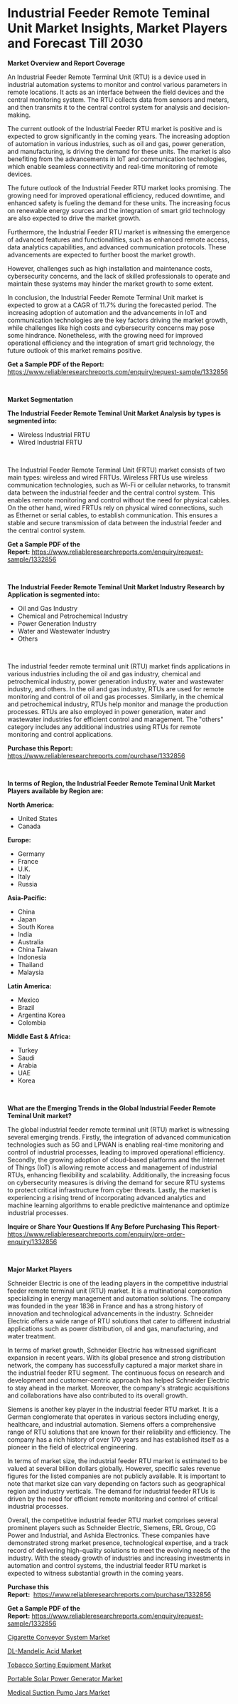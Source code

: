 <p><h1>Industrial Feeder Remote Teminal Unit Market Insights, Market Players and Forecast Till 2030</h1></p><p><strong>Market Overview and Report Coverage</strong></p>
<p><p>An Industrial Feeder Remote Terminal Unit (RTU) is a device used in industrial automation systems to monitor and control various parameters in remote locations. It acts as an interface between the field devices and the central monitoring system. The RTU collects data from sensors and meters, and then transmits it to the central control system for analysis and decision-making.</p><p>The current outlook of the Industrial Feeder RTU market is positive and is expected to grow significantly in the coming years. The increasing adoption of automation in various industries, such as oil and gas, power generation, and manufacturing, is driving the demand for these units. The market is also benefiting from the advancements in IoT and communication technologies, which enable seamless connectivity and real-time monitoring of remote devices.</p><p>The future outlook of the Industrial Feeder RTU market looks promising. The growing need for improved operational efficiency, reduced downtime, and enhanced safety is fueling the demand for these units. The increasing focus on renewable energy sources and the integration of smart grid technology are also expected to drive the market growth.</p><p>Furthermore, the Industrial Feeder RTU market is witnessing the emergence of advanced features and functionalities, such as enhanced remote access, data analytics capabilities, and advanced communication protocols. These advancements are expected to further boost the market growth.</p><p>However, challenges such as high installation and maintenance costs, cybersecurity concerns, and the lack of skilled professionals to operate and maintain these systems may hinder the market growth to some extent.</p><p>In conclusion, the Industrial Feeder Remote Terminal Unit market is expected to grow at a CAGR of 11.7% during the forecasted period. The increasing adoption of automation and the advancements in IoT and communication technologies are the key factors driving the market growth, while challenges like high costs and cybersecurity concerns may pose some hindrance. Nonetheless, with the growing need for improved operational efficiency and the integration of smart grid technology, the future outlook of this market remains positive.</p></p>
<p><strong>Get a Sample PDF of the Report:</strong> <a href="https://www.reliableresearchreports.com/enquiry/request-sample/1332856">https://www.reliableresearchreports.com/enquiry/request-sample/1332856</a></p>
<p>&nbsp;</p>
<p><strong>Market Segmentation</strong></p>
<p><strong>The Industrial Feeder Remote Teminal Unit Market Analysis by types is segmented into:</strong></p>
<p><ul><li>Wireless Industrial FRTU</li><li>Wired Industrial FRTU</li></ul></p>
<p>&nbsp;</p>
<p><p>The Industrial Feeder Remote Terminal Unit (FRTU) market consists of two main types: wireless and wired FRTUs. Wireless FRTUs use wireless communication technologies, such as Wi-Fi or cellular networks, to transmit data between the industrial feeder and the central control system. This enables remote monitoring and control without the need for physical cables. On the other hand, wired FRTUs rely on physical wired connections, such as Ethernet or serial cables, to establish communication. This ensures a stable and secure transmission of data between the industrial feeder and the central control system.</p></p>
<p><strong>Get a Sample PDF of the Report:</strong>&nbsp;<a href="https://www.reliableresearchreports.com/enquiry/request-sample/1332856">https://www.reliableresearchreports.com/enquiry/request-sample/1332856</a></p>
<p>&nbsp;</p>
<p><strong>The Industrial Feeder Remote Teminal Unit Market Industry Research by Application is segmented into:</strong></p>
<p><ul><li>Oil and Gas Industry</li><li>Chemical and Petrochemical Industry</li><li>Power Generation Industry</li><li>Water and Wastewater Industry</li><li>Others</li></ul></p>
<p>&nbsp;</p>
<p><p>The industrial feeder remote terminal unit (RTU) market finds applications in various industries including the oil and gas industry, chemical and petrochemical industry, power generation industry, water and wastewater industry, and others. In the oil and gas industry, RTUs are used for remote monitoring and control of oil and gas processes. Similarly, in the chemical and petrochemical industry, RTUs help monitor and manage the production processes. RTUs are also employed in power generation, water and wastewater industries for efficient control and management. The "others" category includes any additional industries using RTUs for remote monitoring and control applications.</p></p>
<p><strong>Purchase this Report:</strong>&nbsp; <a href="https://www.reliableresearchreports.com/purchase/1332856">https://www.reliableresearchreports.com/purchase/1332856</a></p>
<p>&nbsp;</p>
<p><strong>In terms of Region, the Industrial Feeder Remote Teminal Unit Market Players available by Region are:</strong></p>
<p>
    <p> <strong> North America: </strong>
        <ul>
            <li>United States</li>
            <li>Canada</li>
        </ul>
        </p> 
    <p> <strong> Europe: </strong>
        <ul>
            <li>Germany</li>
            <li>France</li>
            <li>U.K.</li>
            <li>Italy</li>
            <li>Russia</li>
        </ul>
        </p> 
    <p> <strong> Asia-Pacific: </strong>
        <ul>
            <li>China</li>
            <li>Japan</li>
            <li>South Korea</li>
            <li>India</li>
            <li>Australia</li>
            <li>China Taiwan</li>
            <li>Indonesia</li>
            <li>Thailand</li>
            <li>Malaysia</li>
        </ul>
        </p> 
    <p> <strong> Latin America: </strong>
        <ul>
            <li>Mexico</li>
            <li>Brazil</li>
            <li>Argentina Korea</li>
            <li>Colombia</li>
        </ul>
        </p> 
    <p> <strong> Middle East & Africa: </strong>
        <ul>
            <li>Turkey</li>
            <li>Saudi</li>
            <li>Arabia</li>
            <li>UAE</li>
            <li>Korea</li>
        </ul>
    </p>
    </p>
<p>&nbsp;</p>
<p><strong>What are the Emerging Trends in the Global Industrial Feeder Remote Teminal Unit market?</strong></p>
<p><p>The global industrial feeder remote terminal unit (RTU) market is witnessing several emerging trends. Firstly, the integration of advanced communication technologies such as 5G and LPWAN is enabling real-time monitoring and control of industrial processes, leading to improved operational efficiency. Secondly, the growing adoption of cloud-based platforms and the Internet of Things (IoT) is allowing remote access and management of industrial RTUs, enhancing flexibility and scalability. Additionally, the increasing focus on cybersecurity measures is driving the demand for secure RTU systems to protect critical infrastructure from cyber threats. Lastly, the market is experiencing a rising trend of incorporating advanced analytics and machine learning algorithms to enable predictive maintenance and optimize industrial processes.</p></p>
<p><strong>Inquire or Share Your Questions If Any Before Purchasing This Report</strong>- <a href="https://www.reliableresearchreports.com/enquiry/pre-order-enquiry/1332856">https://www.reliableresearchreports.com/enquiry/pre-order-enquiry/1332856</a></p>
<p>&nbsp;</p>
<p><strong>Major Market Players</strong></p>
<p><p>Schneider Electric is one of the leading players in the competitive industrial feeder remote terminal unit (RTU) market. It is a multinational corporation specializing in energy management and automation solutions. The company was founded in the year 1836 in France and has a strong history of innovation and technological advancements in the industry. Schneider Electric offers a wide range of RTU solutions that cater to different industrial applications such as power distribution, oil and gas, manufacturing, and water treatment.</p><p>In terms of market growth, Schneider Electric has witnessed significant expansion in recent years. With its global presence and strong distribution network, the company has successfully captured a major market share in the industrial feeder RTU segment. The continuous focus on research and development and customer-centric approach has helped Schneider Electric to stay ahead in the market. Moreover, the company's strategic acquisitions and collaborations have also contributed to its overall growth.</p><p>Siemens is another key player in the industrial feeder RTU market. It is a German conglomerate that operates in various sectors including energy, healthcare, and industrial automation. Siemens offers a comprehensive range of RTU solutions that are known for their reliability and efficiency. The company has a rich history of over 170 years and has established itself as a pioneer in the field of electrical engineering.</p><p>In terms of market size, the industrial feeder RTU market is estimated to be valued at several billion dollars globally. However, specific sales revenue figures for the listed companies are not publicly available. It is important to note that market size can vary depending on factors such as geographical region and industry verticals. The demand for industrial feeder RTUs is driven by the need for efficient remote monitoring and control of critical industrial processes.</p><p>Overall, the competitive industrial feeder RTU market comprises several prominent players such as Schneider Electric, Siemens, ERL Group, CG Power and Industrial, and Ashida Electronics. These companies have demonstrated strong market presence, technological expertise, and a track record of delivering high-quality solutions to meet the evolving needs of the industry. With the steady growth of industries and increasing investments in automation and control systems, the industrial feeder RTU market is expected to witness substantial growth in the coming years.</p></p>
<p><strong>Purchase this Report:</strong>&nbsp;&nbsp;<a href="https://www.reliableresearchreports.com/purchase/1332856">https://www.reliableresearchreports.com/purchase/1332856</a></p>
<p></p>
<p><strong>Get a Sample PDF of the Report:</strong>&nbsp;<a href="https://www.reliableresearchreports.com/enquiry/request-sample/1332856">https://www.reliableresearchreports.com/enquiry/request-sample/1332856</a></p>
<p><p><a href="https://github.com/ChiragRp1/Market-Research-Report-List-1/blob/main/cigarette-conveyor-system-market.md">Cigarette Conveyor System Market</a></p><p><a href="https://www.linkedin.com/pulse/dl-mandelic-acid-market-size-share-global-analysis-report/">DL-Mandelic Acid Market</a></p><p><a href="https://github.com/ChiragRP21/Market-Research-Report-List-1/blob/main/tobacco-sorting-equipment-market.md">Tobacco Sorting Equipment Market</a></p><p><a href="https://medium.com/@marieriley2012/portable-solar-power-generator-market-size-growth-forecast-2023-2030-e501dbec388c">Portable Solar Power Generator Market</a></p><p><a href="https://www.linkedin.com/pulse/medical-suction-pump-jars-market-size-growth-forecast/">Medical Suction Pump Jars Market</a></p></p>
